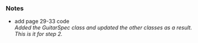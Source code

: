 ### Notes

- add page 29-33 code  
  _Added the GuitarSpec class and updated the other classes as a result. This is it for step 2._
